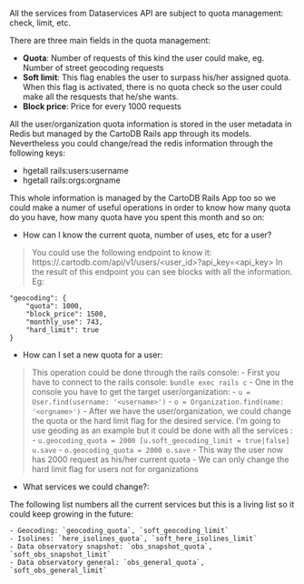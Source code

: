 All the services from Dataservices API are subject to quota management: check, limit, etc.

There are three main fields in the quota management:

- **Quota**: Number of requests of this kind the user could make, eg. Number of street geocoding requests
- **Soft limit**: This flag enables the user to surpass his/her assigned quota. When this flag is activated, there is no quota check so the user could make all the resquests that he/she wants.
- **Block price**: Price for every 1000 requests


All the user/organization quota information is stored in the user metadata in Redis but managed by the CartoDB Rails app through its models. Nevertheless you could change/read the redis information through the following keys:

- hgetall rails:users:username
- hgetall rails:orgs:orgname

This whole information is managed by the CartoDB Rails App too so we could make a numer of useful operations in order to know how many quota do you have, how many quota have you spent this month and so on:

- How can I know the current quota, number of uses, etc for a user?

> You could use the following endpoint to know it: https://<username>.cartodb.com/api/v1/users/<user_id>?api_key=<api_key>
> In the result of this endpoint you can see blocks with all the information. Eg:
```
"geocoding": {
    "quota": 1000,
    "block_price": 1500,
    "monthly_use": 743,
    "hard_limit": true
}
```

- How can I set a new quota for a user:

> This operation could be done through the rails console:
    - First you have to connect to the rails console: `bundle exec rails c`
    - One in the console you have to get the target user/organization:
        - `u = User.find(username: '<username>')`
        - `o = Organization.find(name: '<orgname>')`
    - After we have the user/organization, we could change the quota or the hard limit flag for the desired service. I'm going to use geoding as an example but it could be done with all the services :
        - ```
            u.geocoding_quota = 2000
            [u.soft_geocoding_limit = true|false]
            u.save
        ```
        - ```
            o.geocoding_quota = 2000
            o.save
        ```
    - This way the user now has 2000 request as his/her current quota
    - We can only change the hard limit flag for users not for organizations

- What services we could change?:

The following list numbers all the current services but this is a living list so it could keep growing in the future:

    - Geocoding: `geocoding_quota`, `soft_geocoding_limit`
    - Isolines: `here_isolines_quota`, `soft_here_isolines_limit`
    - Data observatory snapshot: `obs_snapshot_quota`, `soft_obs_snapshot_limit`
    - Data observatory general: `obs_general_quota`, `soft_obs_general_limit`